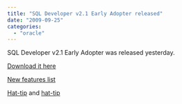```yaml
---
title: "SQL Developer v2.1 Early Adopter released"
date: "2009-09-25"
categories: 
  - "oracle"
---
```


SQL Developer v2.1 Early Adopter was released yesterday.

[Download it here](http://www.oracle.com/technology/software/products/sql/index21_EA1.html)

[New features list](http://www.oracle.com/technology/products/database/sql_developer/files/NewFeatureList21.htm)

[Hat-tip](http://www.oraclenerd.com/2009/09/sql-developer-21-early-adopter-1.html) and [hat-tip](http://jhdba.wordpress.com/)
